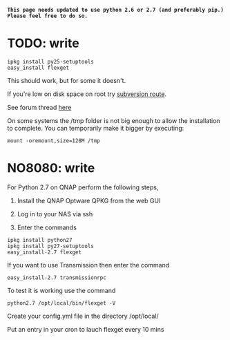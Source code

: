 **`This page needs updated to use python 2.6 or 2.7 (and preferably pip.) Please feel free to do so.`**
# TODO: write

```
ipkg install py25-setuptools
easy_install flexget
```

This should work, but for some it doesn't.

If you're low on disk space on root try [subversion route](/Subversion).

See forum thread [here](http://forum.qnap.com/viewtopic.php?f=16&t=24864)

On some systems the /tmp folder is not big enough to allow the installation to complete. You can temporarily make it bigger by executing:
```
mount -oremount,size=128M /tmp
```

# NO8080: write

For Python 2.7 on QNAP perform the following steps,

1) Install the QNAP Optware QPKG from the web GUI

2) Log in to your NAS via ssh

3) Enter the commands

```
ipkg install python27
ipkg install py27-setuptools
easy_install-2.7 flexget
```

If you want to use Transmission then enter the command
```
easy_install-2.7 transmissionrpc
```

To test it is working use the command
```
python2.7 /opt/local/bin/flexget -V
```

Create your config.yml file in the directory /opt/local/

Put an entry in your cron to lauch flexget every 10 mins